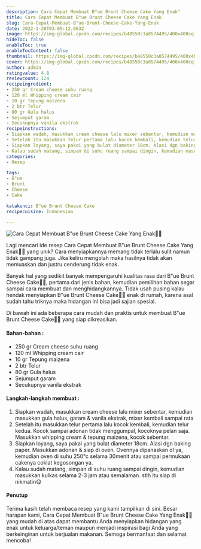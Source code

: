 ```yaml
---
description: Cara Cepat Membuat B"ue Brunt Cheese Cake Yang Enak"
title: Cara Cepat Membuat B"ue Brunt Cheese Cake Yang Enak
slug: Cara-Cepat-Membuat-B"ue-Brunt-Cheese-Cake-Yang-Enak
date: 2022-1-28T03:09:12.063Z
image: https://img-global.cpcdn.com/recipes/b48550c3a8574495/400x400cq70/photo.jpg
hideToc: false
enableToc: true
enableTocContent: false
thumbnail: https://img-global.cpcdn.com/recipes/b48550c3a8574495/400x400cq70/photo.jpg
cover: https://img-global.cpcdn.com/recipes/b48550c3a8574495/400x400cq70/photo.jpg
author: admin
ratingvalue: 4.8
reviewcount: 124
recipeingredient:
- 250 gr Cream cheese suhu ruang
- 120 ml Whipping cream cair
- 10 gr Tepung maizena
- 2 btr Telur
- 80 gr Gula halus
- Sejumput garam
- Secukupnya vanila ekstrak
recipeinstructions:
- Siapkan wadah, masukkan cream cheese lalu mixer sebentar, kemudian masukkan gula halus, garam & vanila ekstrak, mixer kembali sampai rata
- Setelah itu masukkan telur pertama lalu kocok kembali, kemudian telur kedua. Kocok sampai adonan tidak menggumpal, kocoknya pelan saja. Masukkan whipping cream & tepung maizena, kocok sebentar.
- Siapkan loyang, saya pakai yang bulat diameter 18cm. Alasi dgn baking paper. Masukkan adonan & siap di oven. Ovennya dipanaskan dl ya, kemudian oven di suhu 250°c selama 30menit atau sampai permukaan cakenya coklat kegosongan ya.
- Kalau sudah matang, simpan di suhu ruang sampai dingin, kemudian masukkan kulkas selama 2-3 jam atau semalaman. stlh itu siap di nikmatin😋
categories:
- Resep

tags:
- B"ue
- Brunt
- Cheese
- Cake

katakunci: B"ue Brunt Cheese Cake
recipecuisine: Indonesian

---
```


![Cara Cepat Membuat B"ue Brunt Cheese Cake Yang Enak👩‍🍳](https://img-global.cpcdn.com/recipes/b48550c3a8574495/400x400cq70/photo.jpg)

Lagi mencari ide resep Cara Cepat Membuat B"ue Brunt Cheese Cake Yang Enak👩‍🍳 yang unik? Cara menyiapkannya memang tidak terlalu sulit namun tidak gampang juga. Jika keliru mengolah maka hasilnya tidak akan memuaskan dan justru cenderung tidak enak.

Banyak hal yang sedikit banyak mempengaruhi kualitas rasa dari B"ue Brunt Cheese Cake👩‍🍳, pertama dari jenis bahan, kemudian pemilihan bahan segar sampai cara membuat dan menghidangkannya. Tidak usah pusing kalau hendak menyiapkan B"ue Brunt Cheese Cake👩‍🍳 enak di rumah, karena asal sudah tahu triknya maka hidangan ini bisa jadi sajian spesial.

Di bawah ini ada beberapa cara mudah dan praktis untuk membuat B"ue Brunt Cheese Cake👩‍🍳 yang siap dikreasikan.

<!--inarticleads1-->

#### Bahan-bahan :

- 250 gr Cream cheese suhu ruang
- 120 ml Whipping cream cair
- 10 gr Tepung maizena
- 2 btr Telur
- 80 gr Gula halus
- Sejumput garam
- Secukupnya vanila ekstrak

<!--inarticleads2-->

#### Langkah-langkah membuat :

1. Siapkan wadah, masukkan cream cheese lalu mixer sebentar, kemudian masukkan gula halus, garam & vanila ekstrak, mixer kembali sampai rata
1. Setelah itu masukkan telur pertama lalu kocok kembali, kemudian telur kedua. Kocok sampai adonan tidak menggumpal, kocoknya pelan saja. Masukkan whipping cream & tepung maizena, kocok sebentar.
1. Siapkan loyang, saya pakai yang bulat diameter 18cm. Alasi dgn baking paper. Masukkan adonan & siap di oven. Ovennya dipanaskan dl ya, kemudian oven di suhu 250°c selama 30menit atau sampai permukaan cakenya coklat kegosongan ya.
1. Kalau sudah matang, simpan di suhu ruang sampai dingin, kemudian masukkan kulkas selama 2-3 jam atau semalaman. stlh itu siap di nikmatin😋

#### Penutup

Terima kasih telah membaca resep yang kami tampilkan di sini. Besar harapan kami, Cara Cepat Membuat B"ue Brunt Cheese Cake Yang Enak👩‍🍳 yang mudah di atas dapat membantu Anda menyiapkan hidangan yang enak untuk keluarga/teman maupun menjadi inspirasi bagi Anda yang berkeinginan untuk berjualan makanan. Semoga bermanfaat dan selamat mencoba!